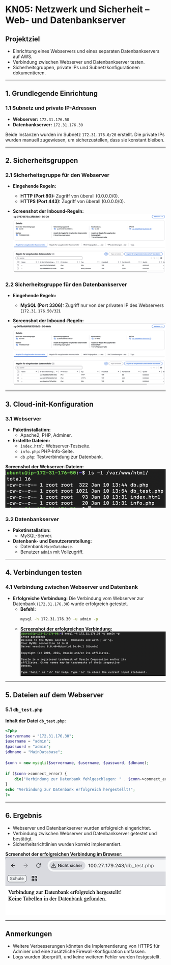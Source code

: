
# KN05: Netzwerk und Sicherheit – Web- und Datenbankserver

## **Projektziel**
- Einrichtung eines Webservers und eines separaten Datenbankservers auf AWS.
- Verbindung zwischen Webserver und Datenbankserver testen.
- Sicherheitsgruppen, private IPs und Subnetzkonfigurationen dokumentieren.

---

## **1. Grundlegende Einrichtung**

### **1.1 Subnetz und private IP-Adressen**
- **Webserver:** `172.31.176.50`  
- **Datenbankserver:** `172.31.176.30`

Beide Instanzen wurden im Subnetz `172.31.176.0/20` erstellt. Die private IPs wurden manuell zugewiesen, um sicherzustellen, dass sie konstant bleiben.

---

## **2. Sicherheitsgruppen**
### **2.1 Sicherheitsgruppe für den Webserver**
- **Eingehende Regeln:**
  - **HTTP (Port 80):** Zugriff von überall (0.0.0.0/0).
  - **HTTPS (Port 443):** Zugriff von überall (0.0.0.0/0).
  
- **Screenshot der Inbound-Regeln:**
  ![Sicherheitsgruppe Webserver](screenshots/webserver_security_group.png)

### **2.2 Sicherheitsgruppe für den Datenbankserver**
- **Eingehende Regeln:**
  - **MySQL (Port 3306):** Zugriff nur von der privaten IP des Webservers (`172.31.176.50/32`).

- **Screenshot der Inbound-Regeln:**
  ![Sicherheitsgruppe Datenbankserver](screenshots/dbserver_security_group.png)

---

## **3. Cloud-init-Konfiguration**

### **3.1 Webserver**
- **Paketinstallation:**
  - Apache2, PHP, Adminer.
- **Erstellte Dateien:**
  - `index.html`: Webserver-Testseite.
  - `info.php`: PHP-Info-Seite.
  - `db.php`: Testverbindung zur Datenbank.

**Screenshot der Webserver-Dateien:**
![Webserver-Dateien](screenshots/webserver_files.png)

### **3.2 Datenbankserver**
- **Paketinstallation:**
  - MySQL-Server.
- **Datenbank- und Benutzererstellung:**
  - Datenbank `MainDatabase`.
  - Benutzer `admin` mit Vollzugriff.

---

## **4. Verbindungen testen**

### **4.1 Verbindung zwischen Webserver und Datenbank**
- **Erfolgreiche Verbindung:**
  Die Verbindung vom Webserver zur Datenbank (`172.31.176.30`) wurde erfolgreich getestet.
  - **Befehl:**
    ```bash
    mysql -h 172.31.176.30 -u admin -p
    ```
  - **Screenshot der erfolgreichen Verbindung:**
    ![Datenbankverbindung](screenshots/db_connection.png)


---

## **5. Dateien auf dem Webserver**

### **5.1 `db_test.php`**
**Inhalt der Datei `db_test.php`:**
```php
<?php
$servername = "172.31.176.30";
$username = "admin";
$password = "admin";
$dbname = "MainDatabase";

$conn = new mysqli($servername, $username, $password, $dbname);

if ($conn->connect_error) {
    die("Verbindung zur Datenbank fehlgeschlagen: " . $conn->connect_error);
}
echo "Verbindung zur Datenbank erfolgreich hergestellt!";
?>
```
---

## **6. Ergebnis**
- Webserver und Datenbankserver wurden erfolgreich eingerichtet.
- Verbindung zwischen Webserver und Datenbankserver getestet und bestätigt.
- Sicherheitsrichtlinien wurden korrekt implementiert.

**Screenshot der erfolgreichen Verbindung im Browser:**
![Erfolgreiche Verbindung](screenshots/success_connection.png)

---

## **Anmerkungen**
- Weitere Verbesserungen könnten die Implementierung von HTTPS für Adminer und eine zusätzliche Firewall-Konfiguration umfassen.
- Logs wurden überprüft, und keine weiteren Fehler wurden festgestellt.
